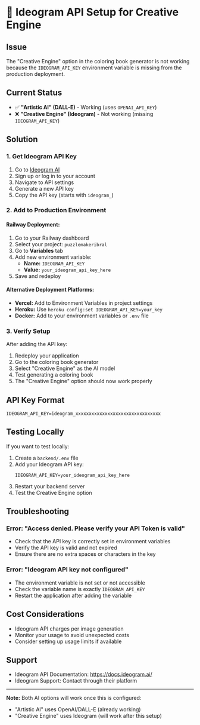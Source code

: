 # 🎨 Ideogram API Setup for Creative Engine

## Issue
The "Creative Engine" option in the coloring book generator is not working because the `IDEOGRAM_API_KEY` environment variable is missing from the production deployment.

## Current Status
- ✅ **"Artistic AI" (DALL-E)** - Working (uses `OPENAI_API_KEY`)
- ❌ **"Creative Engine" (Ideogram)** - Not working (missing `IDEOGRAM_API_KEY`)

## Solution

### 1. Get Ideogram API Key
1. Go to [Ideogram AI](https://ideogram.ai/api)
2. Sign up or log in to your account
3. Navigate to API settings
4. Generate a new API key
5. Copy the API key (starts with `ideogram_`)

### 2. Add to Production Environment

#### Railway Deployment:
1. Go to your Railway dashboard
2. Select your project: `puzzlemakeribral`
3. Go to **Variables** tab
4. Add new environment variable:
   - **Name:** `IDEOGRAM_API_KEY`
   - **Value:** `your_ideogram_api_key_here`
5. Save and redeploy

#### Alternative Deployment Platforms:
- **Vercel:** Add to Environment Variables in project settings
- **Heroku:** Use `heroku config:set IDEOGRAM_API_KEY=your_key`
- **Docker:** Add to your environment variables or `.env` file

### 3. Verify Setup
After adding the API key:
1. Redeploy your application
2. Go to the coloring book generator
3. Select "Creative Engine" as the AI model
4. Test generating a coloring book
5. The "Creative Engine" option should now work properly

## API Key Format
```
IDEOGRAM_API_KEY=ideogram_xxxxxxxxxxxxxxxxxxxxxxxxxxxxxxxx
```

## Testing Locally
If you want to test locally:
1. Create a `backend/.env` file
2. Add your Ideogram API key:
   ```
   IDEOGRAM_API_KEY=your_ideogram_api_key_here
   ```
3. Restart your backend server
4. Test the Creative Engine option

## Troubleshooting

### Error: "Access denied. Please verify your API Token is valid"
- Check that the API key is correctly set in environment variables
- Verify the API key is valid and not expired
- Ensure there are no extra spaces or characters in the key

### Error: "Ideogram API key not configured"
- The environment variable is not set or not accessible
- Check the variable name is exactly `IDEOGRAM_API_KEY`
- Restart the application after adding the variable

## Cost Considerations
- Ideogram API charges per image generation
- Monitor your usage to avoid unexpected costs
- Consider setting up usage limits if available

## Support
- Ideogram API Documentation: https://docs.ideogram.ai/
- Ideogram Support: Contact through their platform

---

**Note:** Both AI options will work once this is configured:
- "Artistic AI" uses OpenAI/DALL-E (already working)
- "Creative Engine" uses Ideogram (will work after this setup) 
